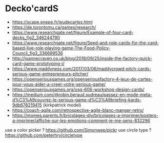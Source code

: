 # Decko'cardS

- https://scape.enepe.fr/jeudecartes.html
- https://de.torontomu.ca/games/research/
- https://www.researchgate.net/figure/Example-of-four-card-decks_fig2_346244790
- https://www.researchgate.net/figure/Seed-and-role-cards-for-the-card-based-live-role-playing-game-The-Food-Policy-Council_fig3_336699536
- http://joannecraven.co.uk/blog/2018/09/25/inside-the-factory-quick-card-game-prototyping-i/
- https://www.maddyness.com/2017/03/06/maddycrowd-pitch-cards-serious-game-entrepreneurs-pitcher/
- https://openseriousgames.org/openseriousfactory-4-jeux-de-cartes-pour-vous-aider-a-creer-votre-serious-game/
- https://openseriousgames.org/osg-606-workshop-design-cards/
- https://medium.com/@robin.beraud.sudreau/passez-en-mode-meta-d%C3%A9couvrez-le-serious-game-d%C3%A9briefing-kards-9db678219415 (kirkpatrick model)
- https://coach-agile.com/retrospective-agile-blanc-manger-retro/
- https://momes.parents.fr/bricolages-diy/bricolages-a-imprimer/posters-a-imprimer/affiche-sur-les-emotions-comment-je-me-sens-832296


use a color picker ? https://github.com/Simonwep/pickr 
use circle type ? https://github.com/peterhry/circletype

